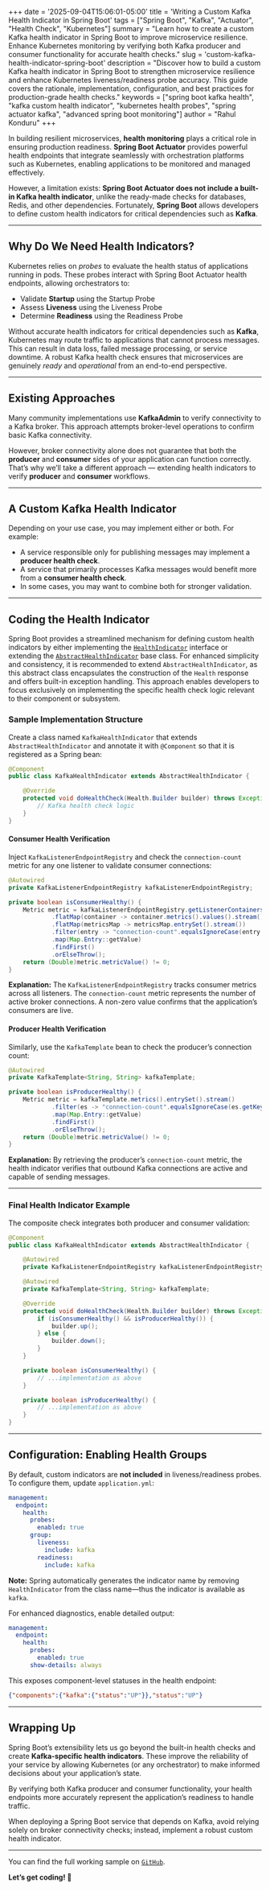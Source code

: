 +++
date = '2025-09-04T15:06:01-05:00'
title = 'Writing a Custom Kafka Health Indicator in Spring Boot'
tags = ["Spring Boot", "Kafka", "Actuator", "Health Check", "Kubernetes"]
summary = "Learn how to create a custom Kafka health indicator in Spring Boot to improve microservice resilience. Enhance Kubernetes monitoring by verifying both Kafka producer and consumer functionality for accurate health checks."
slug = 'custom-kafka-health-indicator-spring-boot'
description = "Discover how to build a custom Kafka health indicator in Spring Boot to strengthen microservice resilience and enhance Kubernetes liveness/readiness probe accuracy. This guide covers the rationale, implementation, configuration, and best practices for production-grade health checks."
keywords = ["spring boot kafka health", "kafka custom health indicator", "kubernetes health probes", "spring actuator kafka", "advanced spring boot monitoring"]
author = "Rahul Konduru"
+++

In building resilient microservices, **health monitoring** plays a critical role in ensuring production readiness. **Spring Boot Actuator** provides powerful health endpoints that integrate seamlessly with orchestration platforms such as Kubernetes, enabling applications to be monitored and managed effectively.

However, a limitation exists: **Spring Boot Actuator does not include a built-in Kafka health indicator**, unlike the ready-made checks for databases, Redis, and other dependencies. Fortunately, **Spring Boot** allows developers to define custom health indicators for critical dependencies such as **Kafka**.

---

## Why Do We Need Health Indicators?

Kubernetes relies on *probes* to evaluate the health status of applications running in pods. These probes interact with Spring Boot Actuator health endpoints, allowing orchestrators to:

- Validate **Startup** using the Startup Probe  
- Assess **Liveness** using the Liveness Probe  
- Determine **Readiness** using the Readiness Probe 

Without accurate health indicators for critical dependencies such as **Kafka**, Kubernetes may route traffic to applications that cannot process messages. This can result in data loss, failed message processing, or service downtime. A robust Kafka health check ensures that microservices are genuinely *ready* and *operational* from an end-to-end perspective.

---

## Existing Approaches  

Many community implementations use **KafkaAdmin** to verify connectivity to a Kafka broker. This approach attempts broker-level operations to confirm basic Kafka connectivity.  

However, broker connectivity alone does not guarantee that both the **producer** and **consumer** sides of your application can function correctly. That’s why we’ll take a different approach — extending health indicators to verify **producer** and **consumer** workflows.

---

## A Custom Kafka Health Indicator  

Depending on your use case, you may implement either or both. For example:  
- A service responsible only for publishing messages may implement a **producer health check**.  
- A service that primarily processes Kafka messages would benefit more from a **consumer health check**.  
- In some cases, you may want to combine both for stronger validation.  

---

## Coding the Health Indicator

Spring Boot provides a streamlined mechanism for defining custom health indicators by either implementing the [`HealthIndicator`](https://docs.spring.io/spring-boot/docs/current/api/org/springframework/boot/actuate/health/HealthIndicator.html) interface or extending the [`AbstractHealthIndicator`](https://docs.spring.io/spring-boot/api/java/org/springframework/boot/actuate/health/AbstractHealthIndicator.html) base class. For enhanced simplicity and consistency, it is recommended to extend `AbstractHealthIndicator`, as this abstract class encapsulates the construction of the `Health` response and offers built-in exception handling. This approach enables developers to focus exclusively on implementing the specific health check logic relevant to their component or subsystem.

### Sample Implementation Structure

Create a class named `KafkaHealthIndicator` that extends `AbstractHealthIndicator` and annotate it with `@Component` so that it is registered as a Spring bean:

```java
@Component
public class KafkaHealthIndicator extends AbstractHealthIndicator {

    @Override
    protected void doHealthCheck(Health.Builder builder) throws Exception {
        // Kafka health check logic
    }
}
```

#### Consumer Health Verification

Inject `KafkaListenerEndpointRegistry` and check the `connection-count` metric for any one listener to validate consumer connections:

```java
@Autowired
private KafkaListenerEndpointRegistry kafkaListenerEndpointRegistry;

private boolean isConsumerHealthy() {
    Metric metric = kafkaListenerEndpointRegistry.getListenerContainers().stream()
            .flatMap(container -> container.metrics().values().stream())
            .flatMap(metricsMap -> metricsMap.entrySet().stream())
            .filter(entry -> "connection-count".equalsIgnoreCase(entry.getKey().name()))
            .map(Map.Entry::getValue)
            .findFirst()
            .orElseThrow();
    return (Double)metric.metricValue() != 0;
}
```

**Explanation:**
The `KafkaListenerEndpointRegistry` tracks consumer metrics across all listeners. The `connection-count` metric represents the number of active broker connections. A non-zero value confirms that the application’s consumers are live.

#### Producer Health Verification

Similarly, use the `KafkaTemplate` bean to check the producer’s connection count:

```java
@Autowired
private KafkaTemplate<String, String> kafkaTemplate;

private boolean isProducerHealthy() {
    Metric metric = kafkaTemplate.metrics().entrySet().stream()
            .filter(es -> "connection-count".equalsIgnoreCase(es.getKey().name()))
            .map(Map.Entry::getValue)
            .findFirst()
            .orElseThrow();
    return (Double)metric.metricValue() != 0;
}
```

**Explanation:**
By retrieving the producer’s `connection-count` metric, the health indicator verifies that outbound Kafka connections are active and capable of sending messages.

---

### Final Health Indicator Example

The composite check integrates both producer and consumer validation:

```java
@Component
public class KafkaHealthIndicator extends AbstractHealthIndicator {

    @Autowired
    private KafkaListenerEndpointRegistry kafkaListenerEndpointRegistry;

    @Autowired
    private KafkaTemplate<String, String> kafkaTemplate;

    @Override
    protected void doHealthCheck(Health.Builder builder) throws Exception {
        if (isConsumerHealthy() && isProducerHealthy()) {
            builder.up();
        } else {
            builder.down();
        }
    }

    private boolean isConsumerHealthy() {
        // ...implementation as above
    }

    private boolean isProducerHealthy() {
        // ...implementation as above
    }
}
```

---

## Configuration: Enabling Health Groups

By default, custom indicators are **not included** in liveness/readiness probes. To configure them, update `application.yml`:

```yaml
management:
  endpoint:
    health:
      probes:
        enabled: true
      group:
        liveness:
          include: kafka
        readiness:
          include: kafka
```

**Note:**
Spring automatically generates the indicator name by removing `HealthIndicator` from the class name—thus the indicator is available as `kafka`.

For enhanced diagnostics, enable detailed output:

```yaml
management:
  endpoint:
    health:
      probes:
        enabled: true
      show-details: always
```

This exposes component-level statuses in the health endpoint:

```json
{"components":{"kafka":{"status":"UP"}},"status":"UP"}
```

---

## Wrapping Up  

Spring Boot’s extensibility lets us go beyond the built-in health checks and create **Kafka-specific health indicators**. These improve the reliability of your service by allowing Kubernetes (or any orchestrator) to make informed decisions about your application’s state.  

By verifying both Kafka producer and consumer functionality, your health endpoints more accurately represent the application’s readiness to handle traffic.  

When deploying a Spring Boot service that depends on Kafka, avoid relying solely on broker connectivity checks; instead, implement a robust custom health indicator.  

---

You can find the full working sample on [`GitHub`](https://github.com/rahul-konduru/blog-samples/tree/master/kafka-health-indicator).

**Let’s get coding! 🚀**
